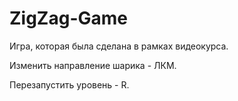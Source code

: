# ZigZag-Game
Игра, которая была сделана в рамках видеокурса.

Изменить направление шарика - ЛКМ.

Перезапустить уровень - R.
